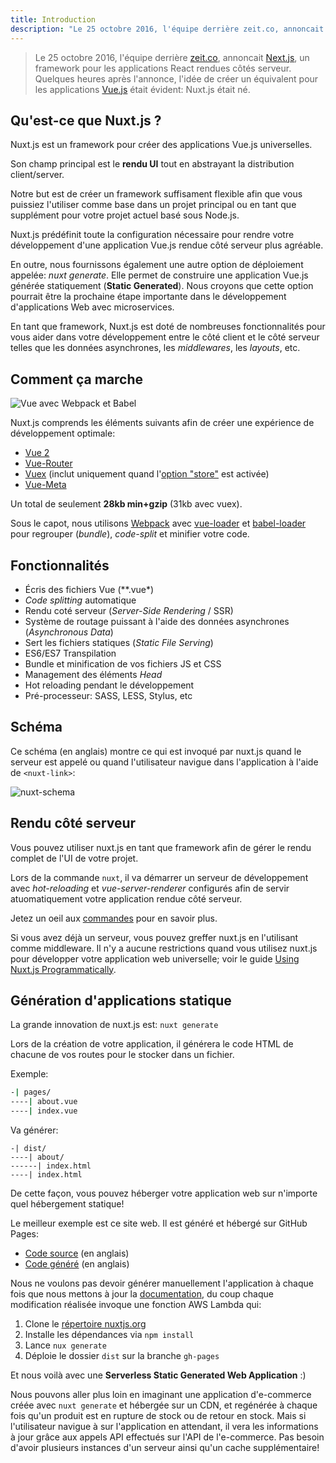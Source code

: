 ```yaml
---
title: Introduction
description: "Le 25 octobre 2016, l'équipe derrière zeit.co, annoncait Next.js, un framework pour les applications React rendues côtés serveur. Quelques heures après l'annonce, l'idée de créer un équivalent pour les applications Vue.js était évident: Nuxt.js était né."
---
```


> Le 25 octobre 2016, l'équipe derrière [zeit.co](https://zeit.co/), annoncait [Next.js](https://zeit.co/blog/next), un framework pour les applications React rendues côtés serveur. Quelques heures après l'annonce, l'idée de créer un équivalent pour les applications [Vue.js](https://vuejs.org) était évident: Nuxt.js était né.

## Qu'est-ce que Nuxt.js ?

Nuxt.js est un framework pour créer des applications Vue.js universelles.

Son champ principal est le **rendu UI** tout en abstrayant la distribution client/server.

Notre but est de créer un framework suffisament flexible afin que vous puissiez l'utiliser comme base dans un projet principal ou en tant que supplément pour votre projet actuel basé sous Node.js.

Nuxt.js prédéfinit toute la configuration nécessaire pour rendre votre développement d'une application Vue.js rendue côté serveur plus agréable.

En outre, nous fournissons également une autre option de déploiement appelée: *nuxt generate*. Elle permet de construire une application Vue.js générée statiquement (**Static Generated**).
Nous croyons que cette option pourrait être la prochaine étape importante dans le développement d'applications Web avec microservices.

En tant que framework, Nuxt.js est doté de nombreuses fonctionnalités pour vous aider dans votre développement entre le côté client et le côté serveur telles que les données asynchrones, les *middlewares*, les *layouts*, etc.

## Comment ça marche

![Vue avec Webpack et Babel](https://i.imgur.com/avEUftE.png)

Nuxt.js comprends les éléments suivants afin de créer une expérience de développement optimale:
- [Vue 2](https://github.com/vuejs/vue)
- [Vue-Router](https://github.com/vuejs/vue-router)
- [Vuex](https://github.com/vuejs/vuex) (inclut uniquement quand l'[option "store"](/guide/vuex-store) est activée)
- [Vue-Meta](https://github.com/declandewet/vue-meta)

Un total de seulement **28kb min+gzip** (31kb avec vuex).

Sous le capot, nous utilisons [Webpack](https://github.com/webpack/webpack) avec [vue-loader](https://github.com/vuejs/vue-loader) et [babel-loader](https://github.com/babel/babel-loader) pour regrouper (*bundle*), *code-split* et minifier votre code.

## Fonctionnalités

- Écris des fichiers Vue (**.vue*)
- *Code splitting* automatique
- Rendu coté serveur (*Server-Side Rendering* / SSR)
- Système de routage puissant à l'aide des données asynchrones (*Asynchronous Data*)
- Sert les fichiers statiques (*Static File Serving*)
- ES6/ES7 Transpilation
- Bundle et minification de vos fichiers JS et CSS
- Management des éléments *Head*
- Hot reloading pendant le développement
- Pré-processeur: SASS, LESS, Stylus, etc

## Schéma

Ce schéma (en anglais) montre ce qui est invoqué par nuxt.js quand le serveur est appelé ou quand l'utilisateur navigue dans l'application à l'aide de `<nuxt-link>`:

![nuxt-schema](/nuxt-schema.png)

## Rendu côté serveur

Vous pouvez utiliser nuxt.js en tant que framework afin de gérer le rendu complet de l'UI de votre projet.

Lors de la commande `nuxt`, il va démarrer un serveur de développement avec *hot-reloading* et *vue-server-renderer* configurés afin de servir atuomatiquement votre application rendue côté serveur.

Jetez un oeil aux [commandes](/guide/commands) pour en savoir plus.

Si vous avez déjà un serveur, vous pouvez greffer nuxt.js en l'utilisant comme middleware. Il n'y a aucune restrictions quand vous utilisez nuxt.js pour développer votre application web universelle; voir le guide [Using Nuxt.js Programmatically](/api/nuxt).

## Génération d'applications statique

La grande innovation de nuxt.js est: `nuxt generate`

Lors de la création de votre application, il générera le code HTML de chacune de vos routes pour le stocker dans un fichier.

Exemple:

```bash
-| pages/
----| about.vue
----| index.vue
```

Va générer:
```
-| dist/
----| about/
------| index.html
----| index.html
```

De cette façon, vous pouvez héberger votre application web sur n'importe quel hébergement statique!

Le meilleur exemple est ce site web. Il est généré et hébergé sur GitHub Pages:
- [Code source](https://github.com/nuxt/nuxtjs.org) (en anglais)
- [Code généré](https://github.com/nuxt/nuxtjs.org/tree/gh-pages) (en anglais)

Nous ne voulons pas devoir générer manuellement l'application à chaque fois que nous mettons à jour la [documentation](https://github.com/nuxt/docs), du coup chaque modification réalisée invoque une fonction AWS Lambda qui:
1. Clone le [répertoire nuxtjs.org](https://github.com/nuxt/nuxtjs.org)
2. Installe les dépendances via `npm install`
3. Lance `nux generate`
4. Déploie le dossier `dist` sur la branche `gh-pages`

Et nous voilà avec une **Serverless Static Generated Web Application** :)

Nous pouvons aller plus loin en imaginant une application d'e-commerce créée avec `nuxt generate` et hébergée sur un CDN, et regénérée à chaque fois qu'un produit est en rupture de stock ou de retour en stock. Mais si l'utilisateur navigue à sur l'application en attendant, il vera les informations à jour grâce aux appels API effectués sur l'API de l'e-commerce. Pas besoin d'avoir plusieurs instances d'un serveur ainsi qu'un cache supplémentaire!
